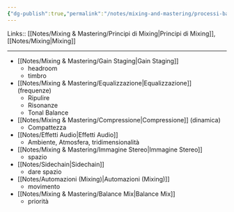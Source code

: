 ```yaml
---
{"dg-publish":true,"permalink":"/notes/mixing-and-mastering/processi-basilari-di-mixing/"}
---
```


Links:: [[Notes/Mixing & Mastering/Principi di Mixing\|Principi di Mixing]], [[Notes/Mixing\|Mixing]]

---
- [[Notes/Mixing & Mastering/Gain Staging\|Gain Staging]]
	- headroom
	- timbro
- [[Notes/Mixing & Mastering/Equalizzazione\|Equalizzazione]] (frequenze)
	- Ripulire 
	- Risonanze
	- Tonal Balance
- [[Notes/Mixing & Mastering/Compressione\|Compressione]] (dinamica)
	- Compattezza
- [[Notes/Effetti Audio\|Effetti Audio]]
	- Ambiente, Atmosfera, tridimensionalità 
- [[Notes/Mixing & Mastering/Immagine Stereo\|Immagine Stereo]]
	- spazio
- [[Notes/Sidechain\|Sidechain]]
	- dare spazio
- [[Notes/Automazioni (Mixing)\|Automazioni (Mixing)]]
	- movimento
- [[Notes/Mixing & Mastering/Balance Mix\|Balance Mix]]
	- priorità


